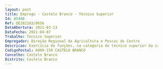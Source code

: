 ```yaml
--- 
layout: post
title: Emprego - Castelo Branco - Técnico Superior
Id: 85486
Ref: OE202103/0656
DataAbertura: 2021-03-23
DataFecho: 2021-04-07
Trabalho: Técnico Superior
Empregador: Direção Regional de Agricultura e Pescas do Centro
Descricao: Exercício de funções, na categoria de técnico superior da carreira de técnico superior, na unidade orgânica nuclear Direção de Serviços de Controlo e Estatística, no âmbito das atribuições definidas no artigo 6.º da Portaria n.º 305 2012, de 4 de outubro, com a seguinte caracterização  Exercício de funções no âmbito das organizações de produtores e dos planos anuais de controlo PDR 2020 e Mar 2020.
CodigoPostal: 6000-150 CASTELO BRANCO
Concelho: Castelo Branco
Distrito: Castelo Branco
--- 
```

